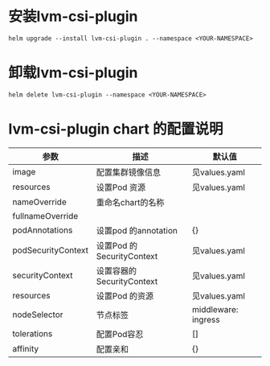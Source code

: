 # 安装lvm-csi-plugin
```
helm upgrade --install lvm-csi-plugin . --namespace <YOUR-NAMESPACE>
```
# 卸载lvm-csi-plugin
```
helm delete lvm-csi-plugin --namespace <YOUR-NAMESPACE>
```
# lvm-csi-plugin chart 的配置说明

|  参数|  描述| 默认值 |
| --- | --- | --- |
| image | 配置集群镜像信息 | 见values.yaml |
| resources | 设置Pod 资源 | 见values.yaml |
| nameOverride | 重命名chart的名称 |  |
| fullnameOverride |  |  |
| podAnnotations | 设置pod 的annotation | {} |
| podSecurityContext | 设置Pod 的SecurityContext | 见values.yaml |
| securityContext | 设置容器的SecurityContext | 见values.yaml |
| resources | 设置Pod 的资源 | 见values.yaml |
| nodeSelector | 节点标签 | middleware: ingress |
| tolerations | 配置Pod容忍 | [] |
| affinity | 配置亲和 | {} |

